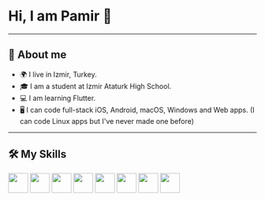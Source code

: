 # Hi, I am Pamir 👋

---

## 📌 About me
- 🌍 I live in Izmir, Turkey.
- 🎓 I am a student at Izmir Ataturk High School.
- 💻 I am learning Flutter.
- 🖥️ I can code full-stack iOS, Android, macOS, Windows and Web apps. (I can code Linux apps but I've never made one before)

---

## 🛠 My Skills

<p align="left">
  <img src="https://www.vectorlogo.zone/logos/python/python-icon.svg" width="40" />
  <img src="https://www.vectorlogo.zone/logos/dartlang/dartlang-icon.svg" width="40" />
  <img src="https://www.vectorlogo.zone/logos/flutterio/flutterio-icon.svg" width="40" />
  <img src="https://www.vectorlogo.zone/logos/firebase/firebase-icon.svg" width="40" />
  <img src="https://www.vectorlogo.zone/logos/kotlinlang/kotlinlang-icon.svg" width="40" />
  <img src="https://www.vectorlogo.zone/logos/android/android-icon.svg" width="40" />
  <img src="https://cdn.jsdelivr.net/gh/devicons/devicon/icons/windows8/windows8-original.svg" width="40" />
  <img src="https://upload.wikimedia.org/wikipedia/commons/f/fa/Apple_logo_black.svg" width="40" />
  
</p>
